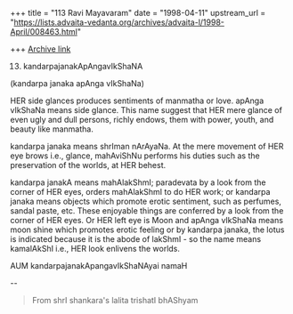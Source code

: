 +++
title = "113 Ravi Mayavaram"
date = "1998-04-11"
upstream_url = "https://lists.advaita-vedanta.org/archives/advaita-l/1998-April/008463.html"

+++
[Archive link](https://lists.advaita-vedanta.org/archives/advaita-l/1998-April/008463.html)

13. kandarpajanakApAngavIkShaNA

(kandarpa janaka apAnga vIkShaNa)

HER side glances produces sentiments of manmatha or love.
apAnga vIkShaNa means side glance. This name suggest that HER mere
glance of even ugly and dull persons, richly endows, them with power,
youth, and beauty like manmatha.

kandarpa janaka means shrIman nArAyaNa. At the mere movement of HER
eye brows i.e., glance, mahAviShNu performs his duties such as the
preservation of the worlds, at HER behest.

kandarpa janakA means mahAlakShmI; paradevata by a look from the
corner of HER eyes, orders mahAlakShmI to do HER work; or kandarpa
janaka means objects which promote erotic sentiment, such as perfumes,
sandal paste, etc. These enjoyable things are conferred by a look from
the corner of HER eyes. Or HER left eye is Moon and apAnga vIkShaNa
means moon shine which promotes erotic feeling or by kandarpa janaka,
the lotus is indicated because it is the abode of lakShmI - so the
name means kamalAkShI i.e., HER look enlivens the worlds.

AUM kandarpajanakApangavIkShaNAyai namaH

--
>From shrI shankara's
lalita trishatI bhAShyam

